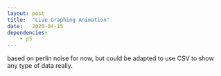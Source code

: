 ```yaml
---
layout: post
title:  "Live Graphing Animation"
date:   2020-04-15
dependencies:
    - p5
---
```


based on perlin noise for now, but could be adapted to use CSV to show any type of data really.

<div id="sketch-holder">
    <script type="text/javascript" src="sketch.js"></script>
</div>
